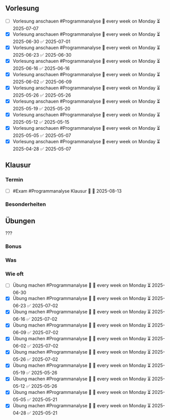 ## Vorlesung
- [ ] Vorlesung anschauen #Programmanalyse 🔁 every week on Monday ⏳ 2025-07-07
- [x] Vorlesung anschauen #Programmanalyse 🔁 every week on Monday ⏳ 2025-06-30 ✅ 2025-07-01
- [x] Vorlesung anschauen #Programmanalyse 🔁 every week on Monday ⏳ 2025-06-23 ✅ 2025-06-30
- [x] Vorlesung anschauen #Programmanalyse 🔁 every week on Monday ⏳ 2025-06-16 ✅ 2025-06-16
- [x] Vorlesung anschauen #Programmanalyse 🔁 every week on Monday ⏳ 2025-06-02 ✅ 2025-06-09
- [x] Vorlesung anschauen #Programmanalyse 🔁 every week on Monday ⏳ 2025-05-26 ✅ 2025-05-26
- [x] Vorlesung anschauen #Programmanalyse 🔁 every week on Monday ⏳ 2025-05-19 ✅ 2025-05-20
- [x] Vorlesung anschauen #Programmanalyse 🔁 every week on Monday ⏳ 2025-05-12 ✅ 2025-05-15
- [x] Vorlesung anschauen #Programmanalyse 🔁 every week on Monday ⏳ 2025-05-05 ✅ 2025-05-07
- [x] Vorlesung anschauen #Programmanalyse 🔁 every week on Monday ⏳ 2025-04-28 ✅ 2025-05-07
## Klausur
### Termin
- [ ] #Exam #Programmanalyse Klausur 🔺 🛫 2025-08-13

### Besonderheiten
## Übungen
???
### Bonus

### Was

### Wie oft

- [ ] Übung machen #Programmanalyse 🔼 🔁 every week on Monday ⏳ 2025-06-30
- [x] Übung machen #Programmanalyse 🔼 🔁 every week on Monday ⏳ 2025-06-23 ✅ 2025-07-02
- [x] Übung machen #Programmanalyse 🔼 🔁 every week on Monday ⏳ 2025-06-16 ✅ 2025-07-02
- [x] Übung machen #Programmanalyse 🔼 🔁 every week on Monday ⏳ 2025-06-09 ✅ 2025-07-02
- [x] Übung machen #Programmanalyse 🔼 🔁 every week on Monday ⏳ 2025-06-02 ✅ 2025-07-02
- [x] Übung machen #Programmanalyse 🔼 🔁 every week on Monday ⏳ 2025-05-26 ✅ 2025-07-02
- [x] Übung machen #Programmanalyse 🔼 🔁 every week on Monday ⏳ 2025-05-19 ✅ 2025-05-26
- [x] Übung machen #Programmanalyse 🔼 🔁 every week on Monday ⏳ 2025-05-12 ✅ 2025-05-26
- [x] Übung machen #Programmanalyse 🔼 🔁 every week on Monday ⏳ 2025-05-05 ✅ 2025-05-21
- [x] Übung machen #Programmanalyse 🔼 🔁 every week on Monday ⏳ 2025-04-28 ✅ 2025-05-21
